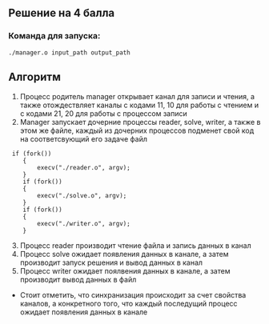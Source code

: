 ## Решение на 4 балла
### Команда для запуска: 

```
./manager.o input_path output_path
```
## Алгоритм
1. Процесс родитель manager открывает канал для записи и чтения, а также отождествляет каналы с кодами 11, 10 для работы с чтением и с кодами 21, 20 для работы с процессом записи
2. Manager запускает дочерние процессы reader, solve, writer, а также в этом же файле, каждый из дочерних процессов подменет свой код на соответсвующий его задаче файл
```
 if (fork())
    {
        execv("./reader.o", argv);
    }
    if (fork())
    {
        execv("./solve.o", argv);
    }
    if (fork())
    {
        execv("./writer.o", argv);
    }
```
3. Процесс reader производит чтение файла и запись данных в канал
4. Процесс solve ожидает появления данных в канале, а затем производит запуск решения и вывод данных в канал 
5. Процесс writer ожидает поялвения данных в канале, а затем производит вывод данных в файл

- Стоит отметить, что синхранизация происходит за счет свойства каналов, а конкретного того, что каждый последущий процесс ожидает появления данных в канале
